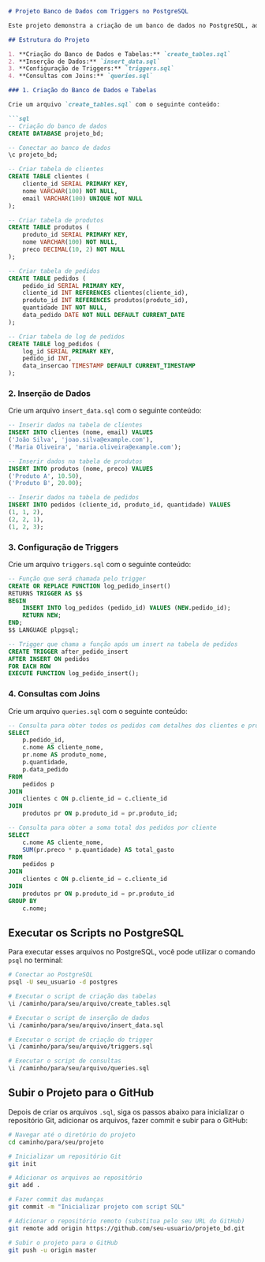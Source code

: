 ```markdown
# Projeto Banco de Dados com Triggers no PostgreSQL

Este projeto demonstra a criação de um banco de dados no PostgreSQL, adicionando tabelas, inserindo dados e configurando triggers para operações específicas. 

## Estrutura do Projeto

1. **Criação do Banco de Dados e Tabelas:** `create_tables.sql`
2. **Inserção de Dados:** `insert_data.sql`
3. **Configuração de Triggers:** `triggers.sql`
4. **Consultas com Joins:** `queries.sql`

### 1. Criação do Banco de Dados e Tabelas

Crie um arquivo `create_tables.sql` com o seguinte conteúdo:

```sql
-- Criação do banco de dados
CREATE DATABASE projeto_bd;

-- Conectar ao banco de dados
\c projeto_bd;

-- Criar tabela de clientes
CREATE TABLE clientes (
    cliente_id SERIAL PRIMARY KEY,
    nome VARCHAR(100) NOT NULL,
    email VARCHAR(100) UNIQUE NOT NULL
);

-- Criar tabela de produtos
CREATE TABLE produtos (
    produto_id SERIAL PRIMARY KEY,
    nome VARCHAR(100) NOT NULL,
    preco DECIMAL(10, 2) NOT NULL
);

-- Criar tabela de pedidos
CREATE TABLE pedidos (
    pedido_id SERIAL PRIMARY KEY,
    cliente_id INT REFERENCES clientes(cliente_id),
    produto_id INT REFERENCES produtos(produto_id),
    quantidade INT NOT NULL,
    data_pedido DATE NOT NULL DEFAULT CURRENT_DATE
);

-- Criar tabela de log de pedidos
CREATE TABLE log_pedidos (
    log_id SERIAL PRIMARY KEY,
    pedido_id INT,
    data_insercao TIMESTAMP DEFAULT CURRENT_TIMESTAMP
);
```

### 2. Inserção de Dados

Crie um arquivo `insert_data.sql` com o seguinte conteúdo:

```sql
-- Inserir dados na tabela de clientes
INSERT INTO clientes (nome, email) VALUES
('João Silva', 'joao.silva@example.com'),
('Maria Oliveira', 'maria.oliveira@example.com');

-- Inserir dados na tabela de produtos
INSERT INTO produtos (nome, preco) VALUES
('Produto A', 10.50),
('Produto B', 20.00);

-- Inserir dados na tabela de pedidos
INSERT INTO pedidos (cliente_id, produto_id, quantidade) VALUES
(1, 1, 2),
(2, 2, 1),
(1, 2, 3);
```

### 3. Configuração de Triggers

Crie um arquivo `triggers.sql` com o seguinte conteúdo:

```sql
-- Função que será chamada pelo trigger
CREATE OR REPLACE FUNCTION log_pedido_insert()
RETURNS TRIGGER AS $$
BEGIN
    INSERT INTO log_pedidos (pedido_id) VALUES (NEW.pedido_id);
    RETURN NEW;
END;
$$ LANGUAGE plpgsql;

-- Trigger que chama a função após um insert na tabela de pedidos
CREATE TRIGGER after_pedido_insert
AFTER INSERT ON pedidos
FOR EACH ROW
EXECUTE FUNCTION log_pedido_insert();
```

### 4. Consultas com Joins

Crie um arquivo `queries.sql` com o seguinte conteúdo:

```sql
-- Consulta para obter todos os pedidos com detalhes dos clientes e produtos
SELECT 
    p.pedido_id,
    c.nome AS cliente_nome,
    pr.nome AS produto_nome,
    p.quantidade,
    p.data_pedido
FROM 
    pedidos p
JOIN 
    clientes c ON p.cliente_id = c.cliente_id
JOIN 
    produtos pr ON p.produto_id = pr.produto_id;

-- Consulta para obter a soma total dos pedidos por cliente
SELECT 
    c.nome AS cliente_nome,
    SUM(pr.preco * p.quantidade) AS total_gasto
FROM 
    pedidos p
JOIN 
    clientes c ON p.cliente_id = c.cliente_id
JOIN 
    produtos pr ON p.produto_id = pr.produto_id
GROUP BY 
    c.nome;
```

## Executar os Scripts no PostgreSQL

Para executar esses arquivos no PostgreSQL, você pode utilizar o comando `psql` no terminal:

```bash
# Conectar ao PostgreSQL
psql -U seu_usuario -d postgres

# Executar o script de criação das tabelas
\i /caminho/para/seu/arquivo/create_tables.sql

# Executar o script de inserção de dados
\i /caminho/para/seu/arquivo/insert_data.sql

# Executar o script de criação do trigger
\i /caminho/para/seu/arquivo/triggers.sql

# Executar o script de consultas
\i /caminho/para/seu/arquivo/queries.sql
```

## Subir o Projeto para o GitHub

Depois de criar os arquivos `.sql`, siga os passos abaixo para inicializar o repositório Git, adicionar os arquivos, fazer commit e subir para o GitHub:

```bash
# Navegar até o diretório do projeto
cd caminho/para/seu/projeto

# Inicializar um repositório Git
git init

# Adicionar os arquivos ao repositório
git add .

# Fazer commit das mudanças
git commit -m "Inicializar projeto com script SQL"

# Adicionar o repositório remoto (substitua pelo seu URL do GitHub)
git remote add origin https://github.com/seu-usuario/projeto_bd.git

# Subir o projeto para o GitHub
git push -u origin master
```

